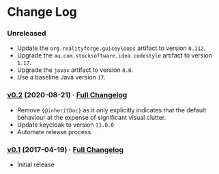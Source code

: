 # Change Log

### Unreleased

* Update the `org.realityforge.guiceyloops` artifact to version `0.112`.
* Upgrade the `au.com.stocksoftware.idea.codestyle` artifact to version `1.17`.
* Upgrade the `javax` artifact to version `8.0`.
* Use a baseline Java version `17`.

### [v0.2](https://github.com/realityforge/simple-keycloak-service/tree/v0.2) (2020-08-21) · [Full Changelog](https://github.com/realityforge/simple-keycloak-service/compare/v0.1...v0.2)

* Remove `{@inheritDoc}` as it only explicitly indicates that the default behaviour at the expense of significant visual clutter.
* Update keycloak to version `11.0.0`
* Automate release process.

### [v0.1](https://github.com/realityforge/simple-keycloak-service/tree/v0.1) (2017-04-19) · [Full Changelog](https://github.com/realityforge/simple-keycloak-service/compare/1fd1321c91423263a05354538dd04f130a7ba0fd...v0.1)

* Initial release

